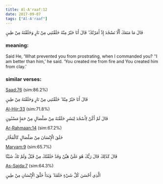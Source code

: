 ```yaml
---
title: Al-A'raaf:12
date: 2017-09-07
tags: ["Al-A'raaf"]
---
```

قَالَ مَا مَنَعَكَ أَلَّا تَسْجُدَ إِذْ أَمَرْتُكَ ۖ قَالَ أَنَا خَيْرٌ مِنْهُ خَلَقْتَنِي مِنْ نَارٍ وَخَلَقْتَهُ مِنْ طِينٍ
### meaning: 
Said He, ‘What prevented you from prostrating, when I commanded you? ’‘I am better than him,’ he said. ‘You created me from fire and You created him from clay.’
### similar verses: 

[Saad:76](/38/76) (sim:86.2%)

قَالَ أَنَا خَيْرٌ مِنْهُ ۖ خَلَقْتَنِي مِنْ نَارٍ وَخَلَقْتَهُ مِنْ طِينٍ

[Al-Hijr:33](/15/33) (sim:71.8%)

قَالَ لَمْ أَكُنْ لِأَسْجُدَ لِبَشَرٍ خَلَقْتَهُ مِنْ صَلْصَالٍ مِنْ حَمَإٍ مَسْنُونٍ

[Ar-Rahmaan:14](/55/14) (sim:67.2%)

خَلَقَ الْإِنْسَانَ مِنْ صَلْصَالٍ كَالْفَخَّارِ

[Maryam:9](/19/9) (sim:65.7%)

قَالَ كَذَٰلِكَ قَالَ رَبُّكَ هُوَ عَلَيَّ هَيِّنٌ وَقَدْ خَلَقْتُكَ مِنْ قَبْلُ وَلَمْ تَكُ شَيْئًا

[As-Sajda:7](/32/7) (sim:64.3%)

الَّذِي أَحْسَنَ كُلَّ شَيْءٍ خَلَقَهُ ۖ وَبَدَأَ خَلْقَ الْإِنْسَانِ مِنْ طِينٍ
